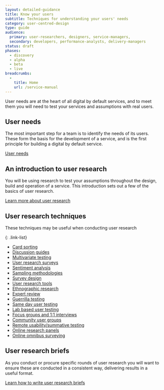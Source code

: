 ```yaml
---
layout: detailed-guidance
title: Know your users
subtitle: Techniques for understanding your users' needs
category: user-centred-design
type: guide
audience:
  primary: user-researchers, designers, service-managers,
  secondary: developers, performance-analysts, delivery-managers
status: draft
phases:
  - discovery
  - alpha
  - beta
  - live
breadcrumbs:
  -
    title: Home
    url: /service-manual
---
```


User needs are at the heart of all digital by default services, and to meet them you will need to test your services and assumptions with real users.

## User needs

The most important step for a team is to identify the needs of its users. These form the basis for the development of a service, and is the first principle for building a digital by default service.

[User needs](/service-manual/user-centred-design/user-needs.html)


## An introduction to user research

You will be using research to test your assumptions throughout the design, build and operation of a service. This introduction sets out a few of the basics of user research.

[Learn more about user research](/service-manual/user-centred-design/introduction-to-user-research.html)

## User research techniques

These techniques may be useful when conducting user research

{: .link-list}
* [Card sorting](/service-manual/user-centred-design/card-sorting.html)
* [Discussion guides](/service-manual/user-centred-design/user-research/discussion-guides.html)
* [Multivariate testing](/service-manual/user-centred-design/user-research/multivariate-testing.html)
* [User research surveys](/service-manual/user-centred-design/user-research/user-research-surveys.html)
* [Sentiment analysis](/service-manual/user-centred-design/user-research/sentiment-analysis.html)
* [Sampling methodologies](/service-manual/user-centred-design/user-research/sampling-methodologies.html)
* [Survey design](/service-manual/user-centred-design/user-research/survey-design.html)
* [User research tools](/service-manual/user-centred-design/user-research/user-research-tools.html)
* [Ethnographic research](/service-manual/user-centred-design/user-research/ethnographic-research.html)
* [Expert review](/service-manual/user-centred-design/user-research/expert-review.html)
* [Guerrilla testing](/service-manual/user-centred-design/user-research/guerrilla-testing.html)
* [Same day user testing](/service-manual/user-centred-design/user-research/same-day-user-testing.html)
* [Lab based user testing](/service-manual/user-centred-design/user-research/lab-based-user-testing.html)
* [Focus groups and 1:1 interviews](/service-manual/user-centred-design/user-research/focus-groups-mini-groups-interviews.html)
* [Community user groups](/service-manual/user-centred-design/user-research/community-user-groups.html)
* [Remote usability/summative testing](/service-manual/user-centred-design/user-research/remote-usability.html)
* [Online research panels](/service-manual/user-centred-design/user-research/online-research-panels.html)
* [Online omnibus surveying](/service-manual/user-centred-design/user-research/online-omnibus-survey.html)

## User research briefs

As you conduct or procure specific rounds of user research you will want to ensure these are conducted in a consistent way, delivering results in a useful format.

[Learn how to write user research briefs](/service-manual/user-centred-design/user-research/user-research-briefs.html)
